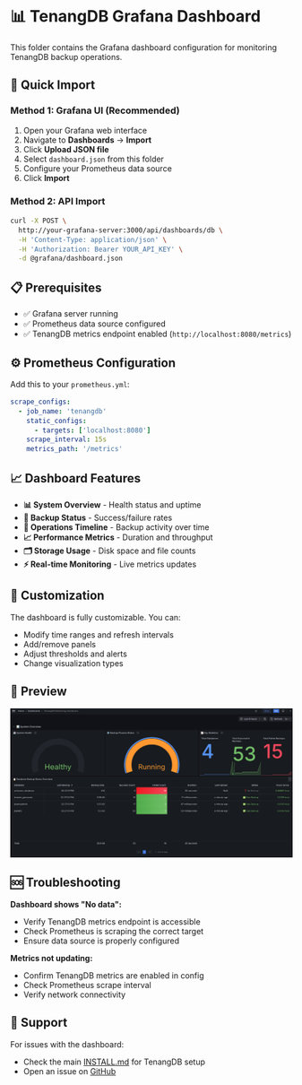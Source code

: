 # 📊 TenangDB Grafana Dashboard

This folder contains the Grafana dashboard configuration for monitoring TenangDB backup operations.

## 🚀 Quick Import

### Method 1: Grafana UI (Recommended)
1. Open your Grafana web interface
2. Navigate to **Dashboards** → **Import**
3. Click **Upload JSON file**
4. Select `dashboard.json` from this folder
5. Configure your Prometheus data source
6. Click **Import**

### Method 2: API Import
```bash
curl -X POST \
  http://your-grafana-server:3000/api/dashboards/db \
  -H 'Content-Type: application/json' \
  -H 'Authorization: Bearer YOUR_API_KEY' \
  -d @grafana/dashboard.json
```

## 📋 Prerequisites

- ✅ Grafana server running
- ✅ Prometheus data source configured
- ✅ TenangDB metrics endpoint enabled (`http://localhost:8080/metrics`)

## ⚙️ Prometheus Configuration

Add this to your `prometheus.yml`:

```yaml
scrape_configs:
  - job_name: 'tenangdb'
    static_configs:
      - targets: ['localhost:8080']
    scrape_interval: 15s
    metrics_path: '/metrics'
```

## 📈 Dashboard Features

- **📊 System Overview** - Health status and uptime
- **💾 Backup Status** - Success/failure rates
- **🔄 Operations Timeline** - Backup activity over time
- **📈 Performance Metrics** - Duration and throughput
- **🗂️ Storage Usage** - Disk space and file counts
- **⚡ Real-time Monitoring** - Live metrics updates

## 🔧 Customization

The dashboard is fully customizable. You can:
- Modify time ranges and refresh intervals
- Add/remove panels
- Adjust thresholds and alerts
- Change visualization types

## 🎨 Preview

![Dashboard Preview](dashboard.png)

## 🆘 Troubleshooting

**Dashboard shows "No data":**
- Verify TenangDB metrics endpoint is accessible
- Check Prometheus is scraping the correct target
- Ensure data source is properly configured

**Metrics not updating:**
- Confirm TenangDB metrics are enabled in config
- Check Prometheus scrape interval
- Verify network connectivity

## 📝 Support

For issues with the dashboard:
- Check the main [INSTALL.md](../INSTALL.md) for TenangDB setup
- Open an issue on [GitHub](https://github.com/abdullahainun/tenangdb/issues)
